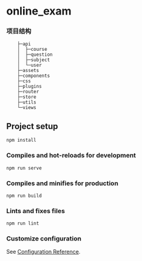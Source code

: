 # online_exam

### 项目结构
        ├─api
        │  ├─course
        │  ├─question
        │  ├─subject
        │  └─user
        ├─assets
        ├─components
        ├─css
        ├─plugins
        ├─router
        ├─store
        ├─utils
        └─views

## Project setup
```
npm install
```

### Compiles and hot-reloads for development
```
npm run serve
```

### Compiles and minifies for production
```
npm run build
```

### Lints and fixes files
```
npm run lint
```

### Customize configuration
See [Configuration Reference](https://cli.vuejs.org/config/).
